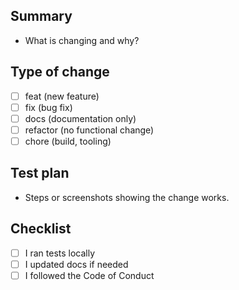 ## Summary

- What is changing and why?

## Type of change
- [ ] feat (new feature)
- [ ] fix (bug fix)
- [ ] docs (documentation only)
- [ ] refactor (no functional change)
- [ ] chore (build, tooling)

## Test plan
- Steps or screenshots showing the change works.

## Checklist
- [ ] I ran tests locally
- [ ] I updated docs if needed
- [ ] I followed the Code of Conduct
